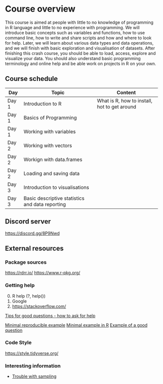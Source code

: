 # Course overview
This course is aimed at people with little to no knowledge of programming in R language and little to no experience with programming. We will introduce basic concepts such as variables and functions, how to use command line, how to write and share scripts and how and where to look for help. Later, we will learn about various data types and data operations, and we will finish with basic exploration and visualisation of datasets. After finishing this crash course, you should be able to load, access, explore and visualize your data. You should also understand basic programming terminology and online help and be able work on projects in R on your own.


## Course schedule

|Day   | Topic               | Content |
|----- | ------------------- | ----------------- |
|Day 1 | Introduction to R   | What is R, how to install, hot to get around|
|Day 1 | Basics of Programming  | |
|Day 1 | Working with variables | |
|Day 2 | Working with vectors | |
|Day 2 | Workign with data.frames | |
|Day 2 | Loading and saving data | |
|Day 3 | Introduction to visualisations | |
|Day 3 | Basic descriptive statistics and data reporting | |


## Discord server
https://discord.gg/8P9Nwd

## External resources

### Package sources
https://rdrr.io/
https://www.r-pkg.org/

### Getting help
0. R help (?, help())
1. Google
2. https://stackoverflow.com/

[Tips for good questions - how to ask for help](https://www.r-bloggers.com/three-tips-for-posting-good-questions-to-r-help-and-stack-overflow/)

[Minimal reproducible example](https://stackoverflow.com/help/minimal-reproducible-example)
[Minimal example in R](https://stackoverflow.com/questions/5963269/how-to-make-a-great-r-reproducible-example)
[Example of a good question](https://stackoverflow.com/questions/9508518/why-are-these-numbers-not-equal)

### Code Style

https://style.tidyverse.org/

### Interesting information
- [Trouble with sampling](https://f.briatte.org/r/change-in-sample-function-r-3-6-0)